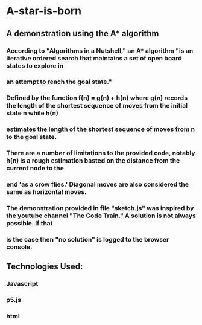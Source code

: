 # A-star-is-born
## A demonstration using the A* algorithm
### According to "Algorithms in a Nutshell," an A* algorithm "is an iterative ordered search that maintains a set of open board states to explore in  
### an attempt to reach the goal state."

### Defined by the function f(n) = g(n) + h(n) where g(n) records the length of the shortest sequence of moves from the initial state n while h(n)
### estimates the length of the shortest sequence of moves from n to the goal state.

### There are a number of limitations to the provided code, notably h(n) is a rough estimation basted on the distance from the current node to the 
### end 'as a crow flies.' Diagonal moves are also considered the same as horizontal moves. 

### The demonstration provided in file "sketch.js" was inspired by the youtube channel "The Code Train." A solution is not always possible. If that 
### is the case then "no solution" is logged to the browser console. 

## Technologies Used: 
### Javascript
### p5.js
### html

